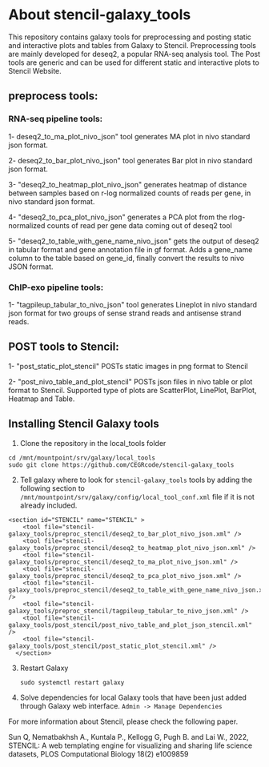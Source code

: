 # About stencil-galaxy_tools #

This repository contains galaxy tools for preprocessing and posting static and interactive plots and tables from Galaxy to Stencil. Preprocessing tools are mainly developed for deseq2, a popular RNA-seq analysis tool. The Post tools are generic and can be used for different static and interactive plots to Stencil Website.


## preprocess tools: ##

  ### RNA-seq pipeline tools: ###

   1- deseq2_to_ma_plot_nivo_json" tool generates MA plot in nivo standard json format.

   2- deseq2_to_bar_plot_nivo_json" tool generates Bar plot in nivo standard json format.

   3- "deseq2_to_heatmap_plot_nivo_json" generates heatmap of distance between samples based on r-log normalized counts of reads per gene, in nivo standard json format. 

   4- "deseq2_to_pca_plot_nivo_json" generates a PCA plot from the rlog-normalized counts of read per gene data coming out of deseq2 tool 

   5- "deseq2_to_table_with_gene_name_nivo_json" gets the output of deseq2 in tabular format and gene annotation file in gf format. Adds a gene_name column to the table based on gene_id, finally convert the results to nivo JSON format.
  
  ### ChIP-exo pipeline tools: ###

   1- "tagpileup_tabular_to_nivo_json" tool generates Lineplot in nivo standard json format for two groups of sense strand reads and antisense strand reads.


## POST tools to Stencil: ##

   1- "post_static_plot_stencil" POSTs static images in png format to Stencil

   2- "post_nivo_table_and_plot_stencil" POSTs json files in nivo table or plot format to Stencil. Supported type of plots are ScatterPlot, LinePlot, BarPlot, Heatmap and Table.


## Installing Stencil Galaxy tools ##
1. Clone the repository in the local_tools folder
```
cd /mnt/mountpoint/srv/galaxy/local_tools
sudo git clone https://github.com/CEGRcode/stencil-galaxy_tools
```

2. Tell galaxy where to look for `stencil-galaxy_tools` tools by adding the following section to `/mnt/mountpoint/srv/galaxy/config/local_tool_conf.xml` file if it is not already included.

```
<section id="STENCIL" name="STENCIL" >
    <tool file="stencil-galaxy_tools/preproc_stencil/deseq2_to_bar_plot_nivo_json.xml" />
    <tool file="stencil-galaxy_tools/preproc_stencil/deseq2_to_heatmap_plot_nivo_json.xml" />
    <tool file="stencil-galaxy_tools/preproc_stencil/deseq2_to_ma_plot_nivo_json.xml" />
    <tool file="stencil-galaxy_tools/preproc_stencil/deseq2_to_pca_plot_nivo_json.xml" />
    <tool file="stencil-galaxy_tools/preproc_stencil/deseq2_to_table_with_gene_name_nivo_json.xml" />
    <tool file="stencil-galaxy_tools/preproc_stencil/tagpileup_tabular_to_nivo_json.xml" />
    <tool file="stencil-galaxy_tools/post_stencil/post_nivo_table_and_plot_json_stencil.xml" />
    <tool file="stencil-galaxy_tools/post_stencil/post_static_plot_stencil.xml" />
  </section>
```

3. Restart Galaxy

    ```
    sudo systemctl restart galaxy
    ```
 
4. Solve dependencies for local Galaxy tools that have been just added through Galaxy web interface. `Admin -> Manage Dependencies`

For more information about Stencil, please check the following paper.

Sun Q, Nematbakhsh A., Kuntala P., Kellogg G, Pugh B. and Lai W., 2022, STENCIL: A web templating engine for visualizing and sharing life science datasets, PLOS Computational Biology 18(2) e1009859
